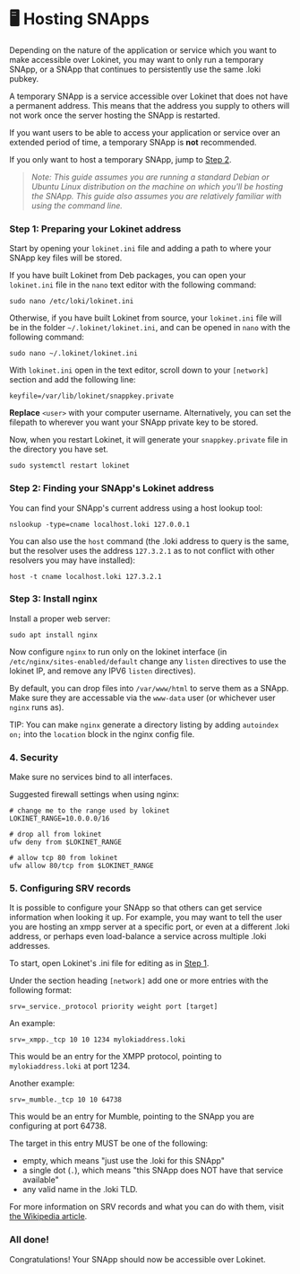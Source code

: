 # 🖥 Hosting SNApps

Depending on the nature of the application or service which you want to make accessible over Lokinet, you may want to only run a temporary SNApp, or a SNApp that continues to persistently use the same .loki pubkey. 

A temporary SNApp is a service accessible over Lokinet that does not have a permanent address. This means that the address you supply to others will not work once the server hosting the SNApp is restarted.

If you want users to be able to access your application or service over an extended period of time, a temporary SNApp is **not** recommended.

If you only want to host a temporary SNApp, jump to [Step 2](hosting-snapps.md#2-finding-your-snapps-lokinet-address).

> _Note: This guide assumes you are running a standard Debian or Ubuntu Linux distribution on the machine on which you'll be hosting the SNApp. This guide also assumes you are relatively familiar with using the command line._

### Step 1: Preparing your Lokinet address

Start by opening your `lokinet.ini` file and adding a path to where your SNApp key files will be stored.

If you have built Lokinet from Deb packages, you can open your `lokinet.ini` file in the `nano` text editor with the following command:

```text
sudo nano /etc/loki/lokinet.ini
```

Otherwise, if you have built Lokinet from source, your `lokinet.ini` file will be in the folder `~/.lokinet/lokinet.ini`, and can be opened in `nano` with the following command:

```text
sudo nano ~/.lokinet/lokinet.ini
```

With `lokinet.ini` open in the text editor, scroll down to your `[network]` section and add the following line:

```text
keyfile=/var/lib/lokinet/snappkey.private
```

**Replace** `<user>` with your computer username. Alternatively, you can set the filepath to wherever you want your SNApp private key to be stored.

Now, when you restart Lokinet, it will generate your `snappkey.private` file in the directory you have set.

```text
sudo systemctl restart lokinet
```

### Step 2: Finding your SNApp's Lokinet address

You can find your SNApp's current address using a host lookup tool:

```text
nslookup -type=cname localhost.loki 127.0.0.1
```

You can also use the `host` command \(the .loki address to query is the same, but the resolver uses the address `127.3.2.1` as to not conflict with other resolvers you may have installed\):

```text
host -t cname localhost.loki 127.3.2.1
```

### Step 3: Install nginx

Install a proper web server:

```text
sudo apt install nginx
```

Now configure `nginx` to run only on the lokinet interface \(in `/etc/nginx/sites-enabled/default` change any `listen` directives to use the lokinet IP, and remove any IPV6 `listen` directives\).

By default, you can drop files into `/var/www/html` to serve them as a SNApp. Make sure they are accessable via the `www-data` user \(or whichever user `nginx` runs as\).

TIP: You can make `nginx` generate a directory listing by adding `autoindex on;` into the `location` block in the nginx config file.

### 4. Security

Make sure no services bind to all interfaces.

Suggested firewall settings when using nginx:

```text
# change me to the range used by lokinet
LOKINET_RANGE=10.0.0.0/16

# drop all from lokinet
ufw deny from $LOKINET_RANGE

# allow tcp 80 from lokinet
ufw allow 80/tcp from $LOKINET_RANGE
```

### 5. Configuring SRV records

It is possible to configure your SNApp so that others can get service information when looking it up. For example, you may want to tell the user you are hosting an xmpp server at a specific port, or even at a different .loki address, or perhaps even load-balance a service across multiple .loki addresses.

To start, open Lokinet's .ini file for editing as in [Step 1](hosting-snapps.md#step-1-preparing-your-lokinet-address).

Under the section heading `[network]` add one or more entries with the following format:

```text
srv=_service._protocol priority weight port [target]
```

An example:

```text
srv=_xmpp._tcp 10 10 1234 mylokiaddress.loki
```

This would be an entry for the XMPP protocol, pointing to `mylokiaddress.loki` at port 1234.

Another example:

```text
srv=_mumble._tcp 10 10 64738
```

This would be an entry for Mumble, pointing to the SNApp you are configuring at port 64738.

The target in this entry MUST be one of the following:

* empty, which means "just use the .loki for this SNApp"
* a single dot \(`.`\), which means "this SNApp does NOT have that service available"
* any valid name in the .loki TLD.

For more information on SRV records and what you can do with them, visit [the Wikipedia article](https://en.wikipedia.org/wiki/SRV_record).

### All done!

Congratulations! Your SNApp should now be accessible over Lokinet. 

